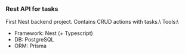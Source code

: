 ### Rest API for tasks

First Nest backend project. Contains CRUD actions with tasks.\\
Tools:\\
 - Framework: Nest (+ Typescript)
 - DB: PostgreSQL
 - ORM: Prisma